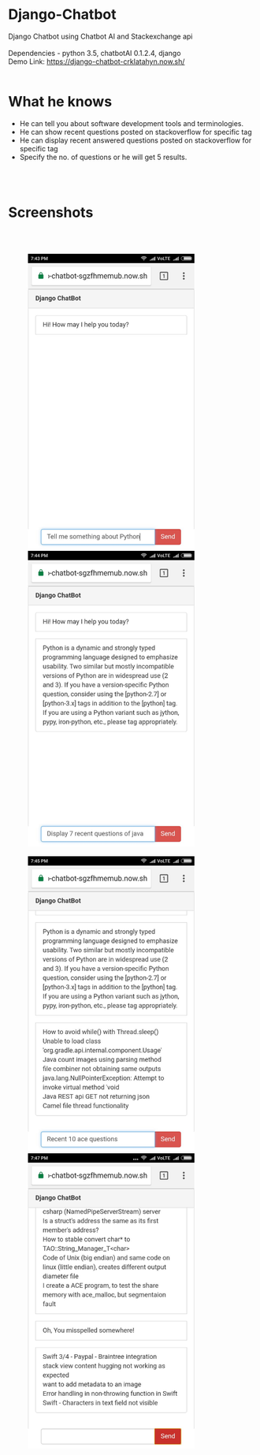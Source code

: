 # Django-Chatbot
Django Chatbot using Chatbot AI and Stackexchange api
<br/>
<br/>
Dependencies - python 3.5, chatbotAI 0.1.2.4, django
<br/>
Demo Link: https://django-chatbot-crklatahyn.now.sh/
<br/>
<br/>
# What he knows
- He can tell you about software development tools and terminologies.
- He can show recent questions posted on stackoverflow for specific tag
- He can display recent answered questions posted on stackoverflow for specific tag
- Specify the no. of questions or he will get 5 results.
<br/>
<br/>

# Screenshots
<br/>
<br/>

<img src="./screenshots/1.jpeg" height="600" hspace="40"><img src="./screenshots/2.jpeg" height="600" hspace="40">
<br/>
<br/>
<img src="./screenshots/3.jpeg" height="600" hspace="40"><img src="./screenshots/4.jpeg" height="600" hspace="40">
